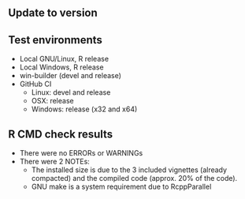 
## Update to version

## Test environments
* Local GNU/Linux, R release
* Local Windows, R release
* win-builder (devel and release)
* GitHub CI
  + Linux: devel and release
  + OSX: release
  + Windows: release (x32 and x64)

## R CMD check results
* There were no ERRORs or WARNINGs
* There were 2 NOTEs:
  + The installed size is due to the 3 included vignettes (already compacted)
    and the compiled code (approx. 20% of the code).
  + GNU make is a system requirement due to RcppParallel

